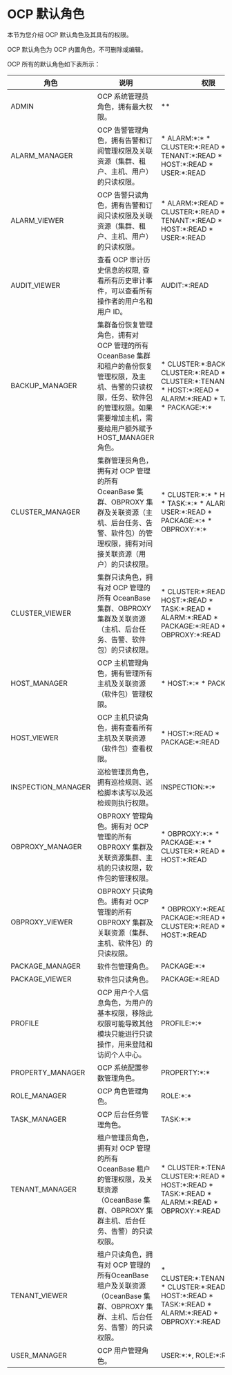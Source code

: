 OCP 默认角色 
=============================

本节为您介绍 OCP 默认角色及其具有的权限。

OCP 默认角色为 OCP 内置角色，不可删除或编辑。

OCP 所有的默认角色如下表所示：


|         角色         |                                                      说明                                                       |                                                                                                                                                                                                     权限                                                                                                                                                                                                     |
|--------------------|---------------------------------------------------------------------------------------------------------------|------------------------------------------------------------------------------------------------------------------------------------------------------------------------------------------------------------------------------------------------------------------------------------------------------------------------------------------------------------------------------------------------------------|
| ADMIN              | OCP 系统管理员角色，拥有最大权限。                                                                                           | \*\*                                                                                                                                                                                                                                                                                                                                                                                                       |
| ALARM_MANAGER      | OCP 告警管理角色，拥有告警和订阅管理权限及关联资源（集群、租户、主机、用户）的只读权限。                                                                | * ALARM:\*:\*   * CLUSTER:\*:READ   * TENANT:\*:READ   * HOST:\*:READ   * USER:\*:READ                                                                                                                               |
| ALARM_VIEWER       | OCP 告警只读角色，拥有告警和订阅只读权限及关联资源（集群、租户、主机、用户）的只读权限。                                                                | * ALARM:\*:READ   * CLUSTER:\*:READ   * TENANT:\*:READ   * HOST:\*:READ   * USER:\*:READ                                                                                                                             |
| AUDIT_VIEWER       | 查看 OCP 审计历史信息的权限, 查看所有历史审计事件，可以查看所有操作者的用户名和用户 ID。                                                             | AUDIT:\*:READ                                                                                                                                                                                                                                                                                                                                                                                              |
| BACKUP_MANAGER     | 集群备份恢复管理角色，拥有对 OCP 管理的所有 OceanBase 集群和租户的备份恢复管理权限，及主机、告警的只读权限，任务、软件包的管理权限。如果需要增加主机，需要给用户额外赋予 HOST_MANAGER 角色。 | * CLUSTER:\*:BACKUP:\*:\*   * CLUSTER:\*:READ   * CLUSTER:\*:TENANT:\*:READ   * HOST:\*:READ   * ALARM:\*:READ   * TASK:\*:\*   * PACKAGE:\*:\*    |
| CLUSTER_MANAGER    | 集群管理员角色，拥有对 OCP 管理的所有 OceanBase 集群、OBPROXY 集群及关联资源（主机、后台任务、告警、软件包）的管理权限，拥有对间接关联资源（用户）的只读权限。                   | * CLUSTER:\*:\*   * HOST:\*:\*   * TASK:\*:\*   * ALARM:\*:\*   * USER:\*:READ   * PACKAGE:\*:\*   * OBPROXY:\*:\*                                 |
| CLUSTER_VIEWER     | 集群只读角色，拥有对 OCP 管理的所有 OceanBase 集群、OBPROXY 集群及关联资源（主机、后台任务、告警、软件包）的只读权限。                                       | * CLUSTER:\*:READ   * HOST:\*:READ   * TASK:\*:READ   * ALARM:\*:READ   * PACKAGE:\*:READ   * OBPROXY:\*:READ                                                                       |
| HOST_MANAGER       | OCP 主机管理角色，拥有管理所有主机及关联资源（软件包）管理权限。                                                                            | * HOST:\*:\*   * PACKAGE:\*:\*                                                                                                                                                                                                                                                                                          |
| HOST_VIEWER        | OCP 主机只读角色，拥有查看所有主机及关联资源（软件包）查看权限。                                                                            | * HOST:\*:READ   * PACKAGE:\*:READ                                                                                                                                                                                                                                                                                      |
| INSPECTION_MANAGER | 巡检管理员角色，拥有巡检规则、巡检脚本读写以及巡检规则执行权限。                                                                              | INSPECTION:\*:\*                                                                                                                                                                                                                                                                                                                                                                                           |
| OBPROXY_MANAGER    | OBPROXY 管理角色。拥有对 OCP 管理的所有 OBPROXY 集群及关联资源集群、主机的只读权限，软件包的管理权限。                                                | * OBPROXY:\*:\*   * PACKAGE:\*:\*   * CLUSTER:\*:READ   * HOST:\*:READ                                                                                                                                                                                |
| OBPROXY_VIEWER     | OBPROXY 只读角色。拥有对 OCP 管理的所有 OBPROXY 集群及关联资源（集群、主机、软件包）的只读权限。                                                   | * OBPROXY:\*:READ   * PACKAGE:\*:READ   * CLUSTER:\*:READ   * HOST:\*:READ                                                                                                                                                                            |
| PACKAGE_MANAGER    | 软件包管理角色。                                                                                                      | PACKAGE:\*:\*                                                                                                                                                                                                                                                                                                                                                                                              |
| PACKAGE_VIEWER     | 软件包只读角色。                                                                                                      | PACKAGE:\*:READ                                                                                                                                                                                                                                                                                                                                                                                            |
| PROFILE            | OCP 用户个人信息角色，为用户的基本权限，移除此权限可能导致其他模块只能进行只读操作，用来登陆和访问个人中心。                                                      | PROFILE:\*:\*                                                                                                                                                                                                                                                                                                                                                                                              |
| PROPERTY_MANAGER   | OCP 系统配置参数管理角色。                                                                                               | PROPERTY:\*:\*                                                                                                                                                                                                                                                                                                                                                                                             |
| ROLE_MANAGER       | OCP 角色管理角色。                                                                                                   | ROLE:\*:\*                                                                                                                                                                                                                                                                                                                                                                                                 |
| TASK_MANAGER       | OCP 后台任务管理角色。                                                                                                 | TASK:\*:\*                                                                                                                                                                                                                                                                                                                                                                                                 |
| TENANT_MANAGER     | 租户管理员角色，拥有对 OCP 管理的所有 OceanBase 租户的管理权限，及关联资源（OceanBase 集群、OBPROXY 集群主机、后台任务、告警）的只读权限。                        | * CLUSTER:\*:TENANT:\*:\*   * CLUSTER:\*:READ   * HOST:\*:READ   * TASK:\*:READ   * ALARM:\*:READ   * OBPROXY:\*:READ                                                               |
| TENANT_VIEWER      | 租户只读角色，拥有对 OCP 管理的所有OceanBase 租户及关联资源（OceanBase 集群、OBPROXY 集群、主机、后台任务、告警）的只读权限。                               | * CLUSTER:\*:TENANT:\*:READ   * CLUSTER:\*:READ   * HOST:\*:READ   * TASK:\*:READ   * ALARM:\*:READ   * OBPROXY:\*:READ                                                             |
| USER_MANAGER       | OCP 用户管理角色。                                                                                                   | USER:\*:\*, ROLE:\*:READ                                                                                                                                                                                                                                                                                                                                                                                   |




